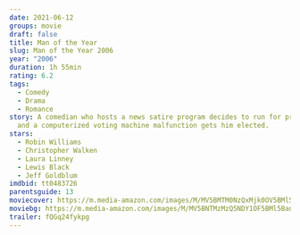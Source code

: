 ```yaml
---
date: 2021-06-12
groups: movie
draft: false
title: Man of the Year
slug: Man of the Year 2006
year: "2006"
duration: 1h 55min
rating: 6.2
tags:
  - Comedy
  - Drama
  - Romance
story: A comedian who hosts a news satire program decides to run for president,
  and a computerized voting machine malfunction gets him elected.
stars:
  - Robin Williams
  - Christopher Walken
  - Laura Linney
  - Lewis Black
  - Jeff Goldblum
imdbid: tt0483726
parentsguide: 13
moviecover: https://m.media-amazon.com/images/M/MV5BMTM0NzQxMjk0OV5BMl5BanBnXkFtZTcwMDUyNDgzMQ@@._V1_FMjpg_UX810_.jpg
moviebg: https://m.media-amazon.com/images/M/MV5BNTMzMzQ5NDY1OF5BMl5BanBnXkFtZTYwMTU5NDc3._V1_FMjpg_UX485_.jpg
trailer: fQGq24fykpg
---
```

